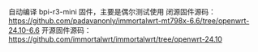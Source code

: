 自动编译 bpi-r3-mini 固件，主要是偶尔测试使用
闭源固件源码：https://github.com/padavanonly/immortalwrt-mt798x-6.6/tree/openwrt-24.10-6.6
开源固件源码：https://github.com/immortalwrt/immortalwrt/tree/openwrt-24.10
